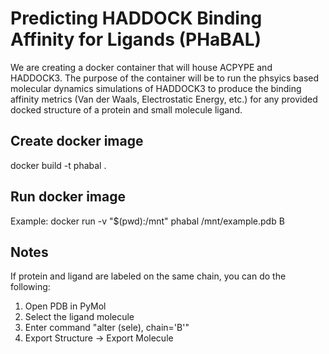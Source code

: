 # Predicting HADDOCK Binding Affinity for Ligands (PHaBAL)

We are creating a docker container that will house ACPYPE and HADDOCK3. The purpose of the container will be to run the phsyics based molecular dynamics simulations of HADDOCK3 to produce the binding affinity metrics (Van der Waals, Electrostatic Energy, etc.) for any provided docked structure of a protein and small molecule ligand. 

## Create docker image
docker build -t phabal .

## Run docker image
Example:
docker run -v "$(pwd):/mnt" phabal /mnt/example.pdb B

## Notes
If protein and ligand are labeled on the same chain, you can do the following:
1. Open PDB in PyMol
2. Select the ligand molecule
3. Enter command "alter (sele), chain='B'"
4. Export Structure -> Export Molecule
